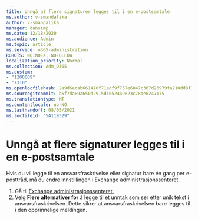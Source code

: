 ```yaml
---
title: Unngå at flere signaturer legges til i en e-postsamtale
ms.author: v-smandalika
author: v-smandalika
manager: dansimp
ms.date: 12/18/2020
ms.audience: Admin
ms.topic: article
ms.service: o365-administration
ROBOTS: NOINDEX, NOFOLLOW
localization_priority: Normal
ms.collection: Adm_O365
ms.custom:
- "1200009"
- "7310"
ms.openlocfilehash: 2a9d6acab661470f71adf9f757e6847c367d26979fa210dd8f35e0ffaaa8dc45
ms.sourcegitcommit: b5f7da89a650d2915dc652449623c78be6247175
ms.translationtype: MT
ms.contentlocale: nb-NO
ms.lasthandoff: 08/05/2021
ms.locfileid: "54119329"
---
```

# <a name="avoid-multiple-signatures-from-being-added-in-an-email-conversation"></a>Unngå at flere signaturer legges til i en e-postsamtale

Hvis du vil legge til en ansvarsfraskrivelse eller signatur bare én gang per e-posttråd, må du endre innstillingen i Exchange administrasjonssenteret.

1. Gå til [Exchange administrasjonssenteret.](https://go.microsoft.com/fwlink/p/?linkid=2059104)
2. Velg **Flere alternativer for** å legge til et unntak som ser etter unik tekst i ansvarsfraskrivelsen. Dette sikrer at ansvarsfraskrivelsen bare legges til i den opprinnelige meldingen.

